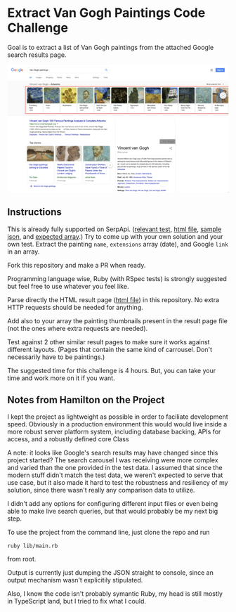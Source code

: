 # Extract Van Gogh Paintings Code Challenge

Goal is to extract a list of Van Gogh paintings from the attached Google search results page.

![Van Gogh paintings](https://github.com/serpapi/code-challenge/blob/master/files/van-gogh-paintings.png?raw=true "Van Gogh paintings")

## Instructions

This is already fully supported on SerpApi. ([relevant test], [html file], [sample json], and [expected array].)
Try to come up with your own solution and your own test.
Extract the painting `name`, `extensions` array (date), and Google `link` in an array.

Fork this repository and make a PR when ready.

Programming language wise, Ruby (with RSpec tests) is strongly suggested but feel free to use whatever you feel like.

Parse directly the HTML result page ([html file]) in this repository. No extra HTTP requests should be needed for anything.

[relevant test]: https://github.com/serpapi/test-knowledge-graph-desktop/blob/master/spec/knowledge_graph_claude_monet_paintings_spec.rb
[sample json]: https://raw.githubusercontent.com/serpapi/code-challenge/master/files/van-gogh-paintings.json
[html file]: https://raw.githubusercontent.com/serpapi/code-challenge/master/files/van-gogh-paintings.html
[expected array]: https://raw.githubusercontent.com/serpapi/code-challenge/master/files/expected-array.json

Add also to your array the painting thumbnails present in the result page file (not the ones where extra requests are needed). 

Test against 2 other similar result pages to make sure it works against different layouts. (Pages that contain the same kind of carrousel. Don't necessarily have to be paintings.)

The suggested time for this challenge is 4 hours. But, you can take your time and work more on it if you want.


## Notes from Hamilton on the Project

I kept the project as lightweight as possible in order to faciliate development speed. Obviously in a production environment this would would
live inside a more robust server platform system, including database backing, APIs for access, and a robustly defined core Class

A note: it looks like Google's search results may have changed since this project started? The search carousel I was receiving were more complex and varied than the one provided in the test data. I assumed that since the modern stuff didn't match the test data, we weren't expected to serve that use case, but it also made it hard to test the robustness and resiliency of my solution, since there wasn't really any comparison data to utilize.

I didn't add any options for configuring different input files or even being able to make live search queries, but that would probably be my next big step.

To use the project from the command line, just clone the repo and run
```
ruby lib/main.rb
```
from root.

Output is currently just dumping the JSON straight to console, since an output mechanism wasn't explicitily stipulated.

Also, I know the code isn't probably symantic Ruby, my head is still mostly in TypeScript land, but I tried to fix what I could.